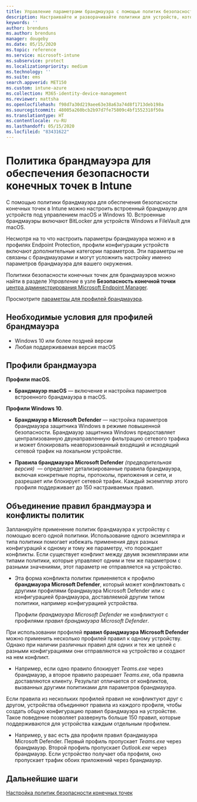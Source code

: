 ```yaml
---
title: Управление параметрами брандмауэра с помощью политик безопасности конечных точек в Microsoft Intune | Документация Майкрософт
description: Настраивайте и разворачивайте политики для устройств, которыми вы управляете, с помощью политики брандмауэра для обеспечения безопасности конечных точек в Microsoft Endpoint Manager.
keywords: ''
author: brenduns
ms.author: brenduns
manager: dougeby
ms.date: 05/15/2020
ms.topic: reference
ms.service: microsoft-intune
ms.subservice: protect
ms.localizationpriority: medium
ms.technology: ''
ms.suite: ems
search.appverid: MET150
ms.custom: intune-azure
ms.collection: M365-identity-device-management
ms.reviewer: mattsha
ms.openlocfilehash: f98d7a30d219aee63e38a63a74d8f1713deb198a
ms.sourcegitcommit: 48005a260bcb2b97d7fe75809c4bf1552318f50a
ms.translationtype: HT
ms.contentlocale: ru-RU
ms.lasthandoff: 05/15/2020
ms.locfileid: "83431622"
---
```

# <a name="firewall-policy-for-endpoint-security-in-intune"></a>Политика брандмауэра для обеспечения безопасности конечных точек в Intune

С помощью политики брандмауэра для обеспечения безопасности конечных точек в Intune можно настроить встроенный брандмауэр для устройств под управлением macOS и Windows 10. Встроенные брандмауэры включают BitLocker для устройств Windows и FileVault для macOS.

Несмотря на то что настроить параметры брандмауэра можно и в профилях Endpoint Protection, профили конфигурации устройств включают дополнительные категории параметров. Эти параметры не связаны с брандмауэрами и могут усложнить настройку именно параметров брандмауэра для вашего окружения.

Политики безопасности конечных точек для брандмауэров можно найти в разделе *Управление* в узле **Безопасность конечной точки** [центра администрирования Microsoft Endpoint Manager](https://go.microsoft.com/fwlink/?linkid=2109431).

Просмотрите [параметры для профилей брандмауэра](../protect/endpoint-security-Firewall-profile-settings.md).

## <a name="prerequisites-for-firewall-profiles"></a>Необходимые условия для профилей брандмауэра

- Windows 10 или более поздней версии
- Любая поддерживаемая версия macOS

## <a name="firewall-profiles"></a>Профили брандмауэра

**Профили macOS**.

- **Брандмауэр macOS** — включение и настройка параметров встроенного брандмауэра в macOS.

**Профили Windows 10**.

- **Брандмауэр в Microsoft Defender** — настройка параметров брандмауэра защитника Windows в режиме повышенной безопасности. Брандмауэр защитника Windows предоставляет централизованную двунаправленную фильтрацию сетевого трафика и может блокировать неавторизованный входящий и исходящий сетевой трафик на локальном устройстве.

- **Правила брандмауэра Microsoft Defender** *(предварительная версия)*  ― определяет детализированные правила брандмауэра, включая конкретные порты, протоколы, приложения и сети, и разрешает или блокирует сетевой трафик. Каждый экземпляр этого профиля поддерживает до 150 настраиваемых правил.

## <a name="firewall-rule-mergers-and-policy-conflicts"></a>Объединение правил брандмауэра и конфликты политик

Запланируйте применение политик брандмауэра к устройству с помощью всего одной политики. Использование одного экземпляра и типа политики помогает избежать применения двух разных конфигураций к одному и тому же параметру, что порождает конфликты. Если существует конфликт между двумя экземплярами или типами политики, которые управляют одним и тем же параметром с разными значениями, этот параметр не отправляется на устройство.

- Эта форма конфликта политик применяется к профилю **брандмауэра Microsoft Defender**, который может конфликтовать с другими профилями брандмауэра Microsoft Defender или с конфигурацией брандмауэра, доставляемой другим типом политики, например конфигурацией устройства.

  Профили *брандмауэра Microsoft Defender* не конфликтуют с профилями *правил брандмауэра Microsoft Defender*.

При использовании профилей **правил брандмауэра Microsoft Defender** можно применить несколько профилей правил к одному устройству. Однако при наличии различных правил для одних и тех же целей с разными конфигурациями они отправляются на устройство и создают на нем конфликт.

- Например, если одно правило блокирует *Teams.exe* через брандмауэр, а второе правило разрешает *Teams.exe*, оба правила доставляются клиенту. Результат отличается от конфликтов, вызванных другими политиками для параметров брандмауэра.

Если правила из нескольких профилей правил не конфликтуют друг с другом, устройства объединяют правила из каждого профиля, чтобы создать общую конфигурацию правил брандмауэра на устройстве. Такое поведение позволяет развернуть больше 150 правил, которые поддерживаются для устройства каждым отдельным профилем.

- Например, у вас есть два профиля правил брандмауэра Microsoft Defender. Первый профиль пропускает *Teams.exe* через брандмауэр. Второй профиль пропускает *Outlook.exe* через брандмауэр. Если устройство получает оба профиля, оно пропускает трафик обоих приложений через брандмауэр.

## <a name="next-steps"></a>Дальнейшие шаги

[Настройка политик безопасности конечных точек](../protect/endpoint-security-policy.md#create-an-endpoint-security-policy)
